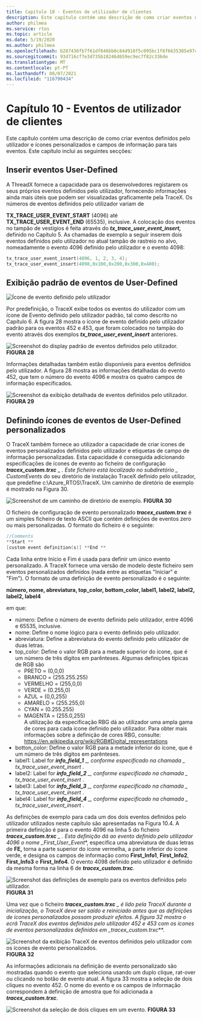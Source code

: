 ```yaml
---
title: Capítulo 10 - Eventos de utilizador de clientes
description: Este capítulo contém uma descrição de como criar eventos definidos pelo utilizador e ícones personalizados e campos de informação para tais eventos.
author: philmea
ms.service: rtos
ms.topic: article
ms.date: 5/19/2020
ms.author: philmea
ms.openlocfilehash: b287436fb7f61df846bb0c84d910f5c095bc1f8f6635305e97c9e8b7aab64655
ms.sourcegitcommit: 93d716cf7e3d735b18246d659ec9ec7f82c336de
ms.translationtype: MT
ms.contentlocale: pt-PT
ms.lasthandoff: 08/07/2021
ms.locfileid: "116790434"
---
```

# <a name="chapter-10---customer-user-events"></a>Capítulo 10 - Eventos de utilizador de clientes

Este capítulo contém uma descrição de como criar eventos definidos pelo utilizador e ícones personalizados e campos de informação para tais eventos. Este capítulo inclui as seguintes secções: 

## <a name="inserting-user-defined-events"></a>Inserir eventos User-Defined

A ThreadX fornece a capacidade para os desenvolvedores registarem os seus próprios eventos definidos pelo utilizador, fornecendo informações ainda mais úteis que podem ser visualizadas graficamente pela TraceX. Os números de eventos definidos pelo utilizador variam de

**TX_TRACE_USER_EVENT_START** (4096) até **TX_TRACE_USER_EVENT_END** (65535), inclusive. A colocação dos eventos no tampão de vestígios é feita através do ***tx_trace_user_event_insert,*** definido no Capítulo 5. As chamadas de exemplo a seguir inserem dois eventos definidos pelo utilizador no atual tampão de rastreio no alvo, nomeadamente o evento 4096 definido pelo utilizador e o evento 4098:

```c
tx_trace_user_event_insert(4096, 1, 2, 3, 4);
tx_trace_user_event_insert(4098,0x100,0x200,0x300,0x400);
```

## <a name="default-display-of-user-defined-events"></a>Exibição padrão de eventos de User-Defined

![Ícone de evento definido pelo utilizador](./media/user-guide/tx-events/image0.png)

Por predefinição, o TraceX exibe todos os eventos do utilizador com um ícone de Evento definido pelo utilizador padrão, tal como descrito no Capítulo 6. A figura 28 mostra o ícone de evento definido pelo utilizador padrão para os eventos 452 e 453, que foram colocados no tampão do evento através dos exemplos ***tx_trace_user_event_insert*** anteriores.

![Screenshot do display padrão de eventos definidos pelo utilizador. ](./media/user-guide/10.1.png)
 **FIGURA 28**

Informações detalhadas também estão disponíveis para eventos definidos pelo utilizador. A figura 28 mostra as informações detalhadas do evento 452, que tem o número do evento 4096 e mostra os quatro campos de informação especificados.

![Screenshot da exibição detalhada de eventos definidos pelo utilizador. ](./media/user-guide/10.2.png)
 **FIGURA 29**

## <a name="defining-custom-user-defined-event-icons"></a>Definindo ícones de eventos de User-Defined personalizados

O TraceX também fornece ao utilizador a capacidade de criar ícones de eventos personalizados definidos pelo utilizador e etiquetas de campo de informação personalizadas. Esta capacidade é conseguida adicionando especificações de ícones de evento ao ficheiro de configuração ***tracex_custom.trxc** _ . Este ficheiro está localizado no subdiretório _ *_CustomEvents_** do seu diretório de instalação TraceX definido pelo utilizador, que predefine c:\Azure_RTOS\TraceX. Um caminho de diretório de exemplo é mostrado na Figura 30.

![Screenshot de um caminho de diretório de exemplo. ](./media/user-guide/custom_events_folder.png)
 **FIGURA 30**

O ficheiro de configuração de evento personalizado ***tracex_custom.trxc*** é um simples ficheiro de texto ASCII que contém definições de eventos zero ou mais personalizadas. O formato do ficheiro é o seguinte:

```c
//Comments
**Start **
[custom event definition(s)] **End **
```

Cada linha entre Início e Fim é usada para definir um único evento personalizado. A TraceX fornece uma versão de modelo deste ficheiro sem eventos personalizados definidos (nada entre as etiquetas "Iniciar&quot; e &quot;Fim"). O formato de uma definição de evento personalizado é o seguinte:

**número, nome, abreviatura, top_color, bottom_color, label1, label2, label2, label2, label4**

em que:

- número: Define o número de evento definido pelo utilizador, entre 4096 e 65535, inclusive.</th>
- nome: Define o nome lógico para o evento definido pelo utilizador.</td>
- abreviatura: Define a abreviatura do evento definido pelo utilizador de duas letras.</td>
- top_color: Define o valor RGB para a metade superior do ícone, que é um número de três dígitos em parênteses. Algumas definições típicas de RGB são
  - PRETO = (0,0,0)       
  - BRANCO = (255.255.255)
  - VERMELHO = (255,0,0)     
  - VERDE = (0.255,0)     
  - AZUL = (0,0,255)     
  - AMARELO = (255.255,0)   
  - CYAN = (0.255.255)   
  - MAGENTA = (255.0,255)   
  A utilização da especificação RBG dá ao utilizador uma ampla gama de cores para cada ícone definido pelo utilizador. Para obter mais informações sobre a definição de cores RBG, consulte: https://en.wikipedia.org/wiki/RGB#Digital_representations
- botton_color: Define o valor RGB para a metade inferior do ícone, que é um número de três dígitos em parênteses.
- label1: Label for ***info_field_1** _, conforme especificado na chamada _ *_tx_trace_user_event_insert_** .
- label2: Label for ***info_field_2** _, conforme especificado na chamada _ *_tx_trace_user_event_insert_** .
- label3: Label for ***info_field_3** _, conforme especificado na chamada _ *_tx_trace_user_event_insert_** .
- label4: Label for ***info_field_4** _, conforme especificado na chamada _ *_tx_trace_user_event_insert_** .

As definições de exemplo para cada um dos dois eventos definidos pelo utilizador utilizados neste capítulo são apresentadas na Figura 10.4. A primeira definição é para o evento 4096 na linha 5 do ficheiro ***tracex_custom.trxc** _ . Esta definição dá ao evento definido pelo utilizador 4096 o nome _*First_User_Event***, especifica uma abreviatura de duas letras de **FE,** torna a parte superior do ícone vermelha, a parte inferior do ícone verde, e designa os campos de informação como **First_Info1**, **First_Info2**, **First_Info3** e **First_Info4**. O evento 4098 definido pelo utilizador é definido da mesma forma na linha 6 de **_tracex_custom.trxc_**.

![Screenshot das definições de exemplo para os eventos definidos pelo utilizador. ](./media/user-guide/10.4.png)
 **FIGURA 31**

Uma vez que o ficheiro ***tracex_custom.trxc** _ é lido pela TraceX durante a inicialização, o TraceX deve ser saído e reiniciado antes que as definições de ícones personalizados possam produzir efeitos. A figura 32 mostra o ecrã TraceX dos eventos definidos pelo utilizador 452 e 453 com os ícones de eventos personalizados definidos em _*_tracex_custom.trxc_**.

![Screenshot da exibição TraceX de eventos definidos pelo utilizador com os ícones de evento personalizados. ](./media/user-guide/10.5.png)
 **FIGURA 32**

As informações adicionais na definição de evento personalizado são mostradas quando o evento que seleciona usando um duplo clique, rat-over ou clicando no botão de evento atual. A figura 33 mostra a seleção de dois cliques no evento 452. O nome do evento e os campos de informação correspondem à definição de amostra que foi adicionada a ***tracex_custom.trxc***.

![Screenshot da seleção de dois cliques em um evento. ](./media/user-guide/10.6.png)
 **FIGURA 33**
